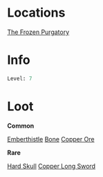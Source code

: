 <!-- TITLE: a damned soul -->

# Locations
[The Frozen Purgatory](purgatory)

# Info

```perl
Level: 7
```


# Loot

**Common**

[Emberthistle](emberthistle)
[Bone](bone)
[Copper Ore](copper-ore)


**Rare**

[Hard Skull](hard-skull)
[Copper Long Sword](copper-long-sword)